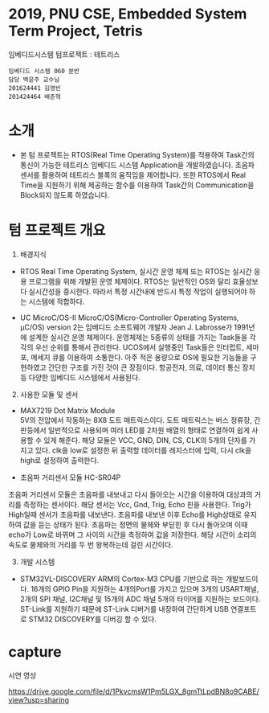 # 2019, PNU CSE, Embedded System Term Project, Tetris

임베디드시스템 텀프로젝트 : 테트리스

    임베디드 시스템 060 분반 
    담당 백윤주 교수님
    201624441 김영빈 
    201424464 배준혁

# 소개

 * 본 텀 프로젝트는 RTOS(Real Time Operating System)를 적용하여 Task간의 통신이 가능한 테트리스 임베디드 시스템 Application을 개발하였습니다. 초음파 센서를 활용하여 테트리스 블록의 움직임을 제어합니다. 또한 RTOS에서 Real Time을 지원하기 위해 제공하는 함수를 이용하여 Task간의 Communication을 Block되지 않도록 하였습니다. 

# 텀 프로젝트 개요 
 
 1) 배경지식 
 * RTOS 
  Real Time Operating System, 실시간 운영 체제 또는 RTOS는 실시간 응용 프로그램을 위해 개발된 운영 체제이다. RTOS는 일반적인 OS와 달리 효율성보다 실시간성을 중시한다. 따라서 특정 시간내에 반드시 특정 작업이 실행되어야 하는 시스템에 적합하다.  
 
 * UC MicroC/OS-II 
 MicroC/OS(Micro-Controller Operating Systems, µC/OS) version 2는 임베디드 소프트웨어 개발자 Jean J. Labrosse가 1991년에 설계한 실시간 운영 체제이다.  운영체제는 5종류의 상태를 가지는 Task들을 각각의 우선 순위를 통해서 관리한다. UCOS에서 실행중인 Task들은 인터럽트, 세마포, 메세지 큐를 이용하여 소통한다. 아주 적은 용량으로 OS에 필요한 기능들을 구현하였고 간단한 구조를 가진 것이 큰 장점이다. 항공전자, 의료, 데이터 통신 장치 등 다양한 임베디드 시스템에서 사용된다. 
 

 2) 사용한 모듈 및 센서 

 * MAX7219 Dot Matrix Module  
5V의 전압에서 작동하는 8X8 도트 매트릭스이다. 도트 매트릭스는 버스 정류장, 간판등에서 일반적으로 사용되며 여러 LED를 2차원 배열의 형태로 연결하여 쉽게 사용할 수 있게 해준다. 해당 모듈은 VCC, GND, DIN, CS, CLK의 5개의 단자를 가지고 있다. clk을 low로 설정한 뒤 출력할 데이터를 레지스터에 입력, 다시 clk을 high로 설정하여 출력한다. 
 

 * 초음파 거리센서 모듈 HC-SR04P 

초음파 거리센서 모듈은 초음파를 내보내고 다시 돌아오는 시간을 이용하여 대상과의 거리를 측정하는 센서이다. 해당 센서는 Vcc, Gnd, Trig, Echo 핀을 사용한다. Trig가 High일때 센서가 초음파를 내보낸다. 초음파를 내보낸 이후 Echo를 High상태로 유지하여 값을 듣는 상태가 된다. 초음파는 정면의 물체와 부딛힌 후 다시 돌아오며 이때 echo가 Low로 바뀌며 그 사이의 시간을 측정하여 값을 저장한다. 해당 시간이 소리의 속도로 물체와의 거리를 두 번 왕복하는데 걸린 시간이다. 
 
 3) 개발 시스템
* STM32VL-DISCOVERY
ARM의 Cortex-M3 CPU를 기반으로 하는 개발보드이다. 16개의 GPIO Pin을 지원하는 4개의Port를 가지고 있으며 3개의 USART채널, 2개의 SPI 채널, I2C채널 및 15개의 ADC 채널 5개의 타이머를 지원하는 보드이다. ST-Link를 지원하기 때문에 ST-Link 디버거를 내장하여 간단하게 USB 연결포트로 STM32 DISCOVERY를 디버깅 할 수 있다.

# capture


시연 영상

https://drive.google.com/file/d/1PkvcmsW1Pm5LGX_8gmTtLpdBN8o9CABE/view?usp=sharing 


